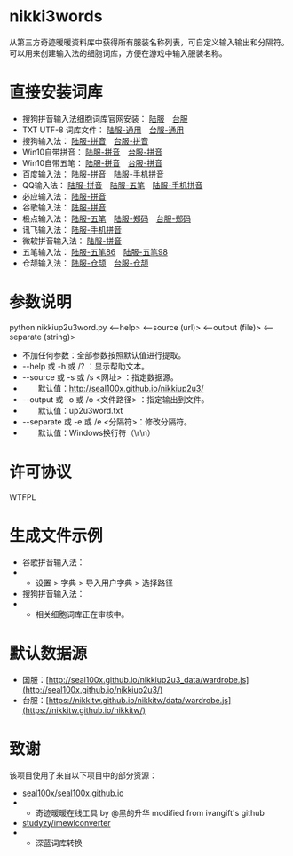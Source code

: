 # nikki3words
从第三方奇迹暖暖资料库中获得所有服装名称列表，可自定义输入输出和分隔符。可以用来创建输入法的细胞词库，方便在游戏中输入服装名称。

# 直接安装词库

- 搜狗拼音输入法细胞词库官网安装： [陆服](http://pinyin.sogou.com/dict/detail/index/70514)　[台服](http://pinyin.sogou.com/dict/detail/index/70994)
- TXT UTF-8 词库文件： [陆服-通用](blob/master/up2u3word_cn.txt)　[台服-通用](blob/master/up2u3word_tw.txt)
- 搜狗输入法： [陆服-拼音](blob/master/thesaurus/sogou_cn.txt)　[台服-拼音](blob/master/thesaurus/sogou_tw.txt)
- Win10自带拼音： [陆服-拼音](blob/master/thesaurus/Win10pinyin_cn.dat)　[台服-拼音](blob/master/thesaurus/Win10pinyin_tw.dat)
- Win10自带五笔： [陆服-拼音](blob/master/thesaurus/Win10wb_cn.dat)　[台服-拼音](blob/master/thesaurus/Win10wb_tw.dat)
- 百度输入法： [陆服-拼音](blob/master/thesaurus/baidupy_cn.txt)　[陆服-手机拼音](blob/master/thesaurus/mobile_baidu_cn.txt)
- QQ输入法： [陆服-拼音](blob/master/thesaurus/qqpy_cn.txt)　[陆服-五笔](blob/master/thesaurus/qqwb_cn.txt)　[陆服-手机拼音](blob/master/thesaurus/mobile_qq_cn.txt)
- 必应输入法： [陆服-拼音](blob/master/thesaurus/baidupy_cn.txt)
- 谷歌输入法： [陆服-拼音](blob/master/thesaurus/googlepy_cn.txt)
- 极点输入法： [陆服-五笔](blob/master/thesaurus/jidianwb_cn.txt)　[陆服-郑码](blob/master/thesaurus/jidianzm_cn.txt)　[台服-郑码](blob/master/thesaurus/jidianzm_tw.txt)
- 讯飞输入法： [陆服-手机拼音](blob/master/thesaurus/mobile_xunfei_cn.txt)
- 微软拼音输入法： [陆服-拼音](blob/master/thesaurus/mspy_cn.txt)
- 五笔输入法： [陆服-五笔86](blob/master/thesaurus/wb86_cn.txt)　[陆服-五笔98](blob/master/thesaurus/wb98_cn.txt)
- 仓颉输入法： [陆服-仓颉](blob/master/thesaurus/cangjie_cn.txt)　[台服-仓颉](blob/master/thesaurus/cangjie_tw.txt)

# 参数说明

python nikkiup2u3word.py <--help> <--source (url)> <--output (file)> <--separate (string)>

- 不加任何参数：全部参数按照默认值进行提取。
- --help 或 -h 或 /? ：显示帮助文本。
- --source 或 -s 或 /s <网址> ：指定数据源。
- 　　默认值：http://seal100x.github.io/nikkiup2u3/
- --output 或 -o 或 /o <文件路径> ：指定输出到文件。
- 　　默认值：up2u3word.txt
- --separate 或 -e 或 /e <分隔符>：修改分隔符。
- 　　默认值：Windows换行符（\r\n）

# 许可协议
WTFPL

# 生成文件示例

- 谷歌拼音输入法：
- - 设置 > 字典 > 导入用户字典 > 选择路径
- 搜狗拼音输入法：
- - 相关细胞词库正在审核中。

# 默认数据源

- 国服：[http://seal100x.github.io/nikkiup2u3_data/wardrobe.js](http://seal100x.github.io/nikkiup2u3/)
- 台服：[https://nikkitw.github.io/nikkitw/data/wardrobe.js](https://nikkitw.github.io/nikkitw/)

# 致谢

该项目使用了来自以下项目中的部分资源：

- [seal100x/seal100x.github.io](https://github.com/seal100x/seal100x.github.io)
- - 奇迹暖暖在线工具 by @黑的升华 modified from ivangift's github
- [studyzy/imewlconverter](https://github.com/studyzy/imewlconverter)
- - 深蓝词库转换